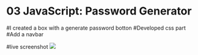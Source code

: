 # 03 JavaScript: Password Generator

#I created a box with a generate password botton
#Developed css part
#Add a navbar 

#live screenshot
![](DDAD60C6-CEA8-4AA0-8DE4-094D1B8527B2.jpeg)

